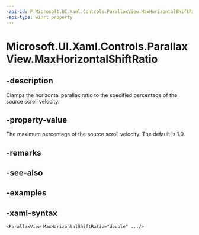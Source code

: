 ```yaml
---
-api-id: P:Microsoft.UI.Xaml.Controls.ParallaxView.MaxHorizontalShiftRatio
-api-type: winrt property
---
```

<!-- Property syntax.
public double MaxHorizontalShiftRatio { get;  set; }
-->

# Microsoft.UI.Xaml.Controls.ParallaxView.MaxHorizontalShiftRatio


## -description

Clamps the horizontal parallax ratio to the specified percentage of the source scroll velocity.


## -property-value

The maximum percentage of the source scroll velocity. The default is 1.0.


## -remarks


## -see-also


## -examples


## -xaml-syntax

```xaml
<ParallaxView MaxHorizontalShiftRatio="double" .../>
```


